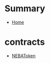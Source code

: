 # Summary
- [Home](README.md)
# contracts
  - [NEBAToken](contracts/NEBAToken.sol/contract.NEBAToken.md)
